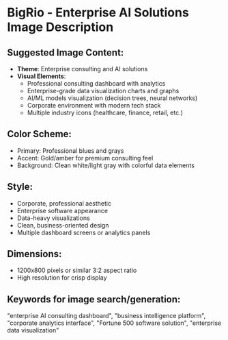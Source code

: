 # BigRio - Enterprise AI Solutions Image Description

## Suggested Image Content:
- **Theme**: Enterprise consulting and AI solutions
- **Visual Elements**:
  - Professional consulting dashboard with analytics
  - Enterprise-grade data visualization charts and graphs
  - AI/ML models visualization (decision trees, neural networks)
  - Corporate environment with modern tech stack
  - Multiple industry icons (healthcare, finance, retail, etc.)

## Color Scheme:
- Primary: Professional blues and grays
- Accent: Gold/amber for premium consulting feel
- Background: Clean white/light gray with colorful data elements

## Style:
- Corporate, professional aesthetic
- Enterprise software appearance
- Data-heavy visualizations
- Clean, business-oriented design
- Multiple dashboard screens or analytics panels

## Dimensions: 
- 1200x800 pixels or similar 3:2 aspect ratio
- High resolution for crisp display

## Keywords for image search/generation:
"enterprise AI consulting dashboard", "business intelligence platform", "corporate analytics interface", "Fortune 500 software solution", "enterprise data visualization"
